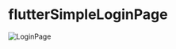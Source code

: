 # flutterSimpleLoginPage
![LoginPage](https://user-images.githubusercontent.com/106435553/210812004-2117501b-adad-414d-a3d4-795ca996e7af.jpg)
